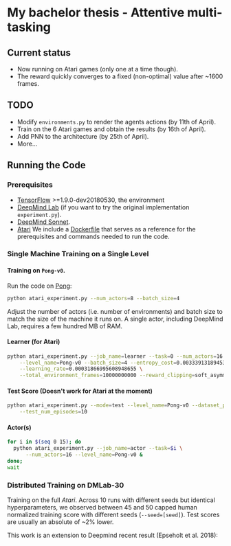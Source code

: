 # My bachelor thesis  - Attentive multi-tasking

## Current status
- Now running on Atari games (only one at a time though).
- The reward quickly converges to a fixed (non-optimal) value after ~1600 frames. 

## TODO 
- Modify `environments.py` to render the agents actions (by 11th of April).
- Train on the 6 Atari games and obtain the results (by 16th of April).
- Add PNN to the architecture (by 25th of April).
- More...


## Running the Code

### Prerequisites

- [TensorFlow][tensorflow] >=1.9.0-dev20180530, the environment
- [DeepMind Lab][deepmind_lab] (if you want to try the original implementation `experiment.py`).  
- [DeepMind Sonnet][sonnet].
- [Atari](http://gym.openai.com/) 
We include a [Dockerfile][dockerfile] that serves as a reference for the
prerequisites and commands needed to run the code.

### Single Machine Training on a Single Level

#### Training on `Pong-v0`. 
Run the code on [Pong](https://gym.openai.com/envs/Pong-v0/):
```sh
python atari_experiment.py --num_actors=8 --batch_size=4
```

Adjust the number of actors (i.e. number of environments) and batch size to
match the size of the machine it runs on. A single actor, including DeepMind
Lab, requires a few hundred MB of RAM.


#### Learner (for Atari)

```sh
python atari_experiment.py --job_name=learner --task=0 --num_actors=16 \
    --level_name=Pong-v0 --batch_size=4 --entropy_cost=0.0033391318945337044 \
    --learning_rate=0.00031866995608948655 \
    --total_environment_frames=10000000000 --reward_clipping=soft_asymmetric
```

#### Test Score (Doesn't work for Atari at the moment)

```sh
python atari_experiment.py --mode=test --level_name=Pong-v0 --dataset_path=[...] \
    --test_num_episodes=10
```

#### Actor(s)

```sh
for i in $(seq 0 15); do
  python atari_experiment.py --job_name=actor --task=$i \
      --num_actors=16 --level_name=Pong-v0 &
done;
wait
```

### Distributed Training on DMLab-30

Training on the full *Atari*. Across 10 runs with different seeds
but identical hyperparameters, we observed between 45 and 50 capped human
normalized training score with different seeds (`--seed=[seed]`). Test scores
are usually an absolute of ~2% lower.


This work is an extension to Deepmind recent result (Epseholt et al. 2018): 

[arxiv]: https://arxiv.org/abs/1802.01561
[deepmind_lab]: https://github.com/deepmind/lab
[sonnet]: https://github.com/deepmind/sonnet
[learning_nav]: https://arxiv.org/abs/1804.00168
[generate_images]: https://deepmind.com/blog/learning-to-generate-images/
[tensorflow]: https://github.com/tensorflow/tensorflow
[dockerfile]: Dockerfile
[dmlab30]: https://github.com/deepmind/lab/tree/master/game_scripts/levels/contributed/dmlab30
